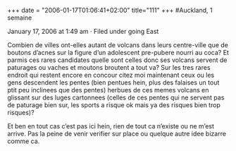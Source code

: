 +++
date = "2006-01-17T01:06:41+02:00"
title="111"
+++
#Auckland, 1 semaine

January 17, 2006 at 1:49 am · Filed under going East

Combien de villes ont-elles autant de volcans dans leurs centre-ville que de boutons d’acnes sur la figure d’un adolescent pre-pubere nourri au coca?
Et parmis ces rares candidates quelle sont celles donc ses volcans servent de paturages ou vaches et moutons broutent a tout va?
Sur les tres rares endroit qui restent encore en concour citez moi maintenant ceux ou les gens descendent les pentes (bien pentues hein, plus des falaises un tout ptit peu inclinees que des pentes) herbues de ces memes volcans en glissant sur des luges cartonnees (celles de ces pentes qui ne servent pas de paturage bien sur, les sports a risque ok mais ya des risques bien trop risques)?

Et ben en tout cas c’est pas ici hein, rien de tout ca n’existe ou ne m’est arrive. Pas la peine de venir verifier sur place ou quelque autre idee bizarre comme ca.


